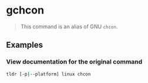 # gchcon

> This command is an alias of GNU `chcon`.

## Examples

### View documentation for the original command

```bash
tldr [-p|--platform] linux chcon
```
